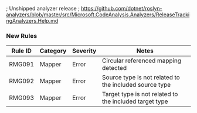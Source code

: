 ; Unshipped analyzer release
; https://github.com/dotnet/roslyn-analyzers/blob/master/src/Microsoft.CodeAnalysis.Analyzers/ReleaseTrackingAnalyzers.Help.md
### New Rules

Rule ID | Category | Severity | Notes
--------|----------|----------|-------
RMG091 | Mapper | Error | Circular referenced mapping detected
RMG092 | Mapper | Error | Source type is not related to the included source type
RMG093 | Mapper | Error | Target type is not related to the included target type

